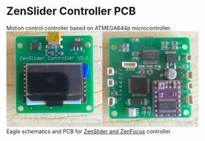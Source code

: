 # ZenSlider Controller PCB
Motion control controller based on ATMEGA644p microcontroller.
![](media/controller.jpg)
Eagle schematics and PCB for [ZenSlider and ZenFocus](http://zenslider.com) controller


